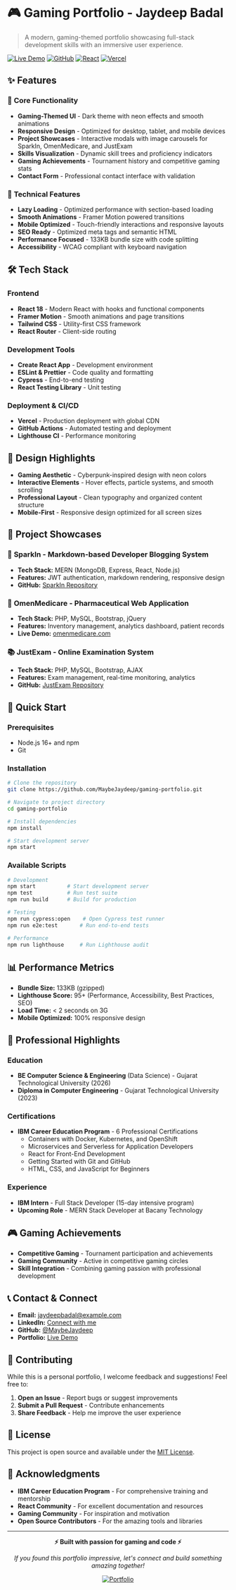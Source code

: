 # 🎮 Gaming Portfolio - Jaydeep Badal

> A modern, gaming-themed portfolio showcasing full-stack development skills with an immersive user experience.

[![Live Demo](https://img.shields.io/badge/Live%20Demo-Visit%20Site-00d4ff?style=for-the-badge&logo=vercel)](https://jaydeep-portfolio-mwu4m24hb-maybejaydeeps-projects.vercel.app)
[![GitHub](https://img.shields.io/badge/GitHub-Source%20Code-181717?style=for-the-badge&logo=github)](https://github.com/MaybeJaydeep/gaming-portfolio)
[![React](https://img.shields.io/badge/React-18.x-61dafb?style=for-the-badge&logo=react)](https://reactjs.org/)
[![Vercel](https://img.shields.io/badge/Deployed%20on-Vercel-000000?style=for-the-badge&logo=vercel)](https://vercel.com)

## ✨ Features

### 🎯 **Core Functionality**
- **Gaming-Themed UI** - Dark theme with neon effects and smooth animations
- **Responsive Design** - Optimized for desktop, tablet, and mobile devices
- **Project Showcases** - Interactive modals with image carousels for SparkIn, OmenMedicare, and JustExam
- **Skills Visualization** - Dynamic skill trees and proficiency indicators
- **Gaming Achievements** - Tournament history and competitive gaming stats
- **Contact Form** - Professional contact interface with validation

### 🚀 **Technical Features**
- **Lazy Loading** - Optimized performance with section-based loading
- **Smooth Animations** - Framer Motion powered transitions
- **Mobile Optimized** - Touch-friendly interactions and responsive layouts
- **SEO Ready** - Optimized meta tags and semantic HTML
- **Performance Focused** - 133KB bundle size with code splitting
- **Accessibility** - WCAG compliant with keyboard navigation

## 🛠️ Tech Stack

### **Frontend**
- **React 18** - Modern React with hooks and functional components
- **Framer Motion** - Smooth animations and page transitions
- **Tailwind CSS** - Utility-first CSS framework
- **React Router** - Client-side routing

### **Development Tools**
- **Create React App** - Development environment
- **ESLint & Prettier** - Code quality and formatting
- **Cypress** - End-to-end testing
- **React Testing Library** - Unit testing

### **Deployment & CI/CD**
- **Vercel** - Production deployment with global CDN
- **GitHub Actions** - Automated testing and deployment
- **Lighthouse CI** - Performance monitoring

## 🎨 Design Highlights

- **Gaming Aesthetic** - Cyberpunk-inspired design with neon colors
- **Interactive Elements** - Hover effects, particle systems, and smooth scrolling
- **Professional Layout** - Clean typography and organized content structure
- **Mobile-First** - Responsive design optimized for all screen sizes

## 📱 Project Showcases

### 🌟 **SparkIn** - Markdown-based Developer Blogging System
- **Tech Stack:** MERN (MongoDB, Express, React, Node.js)
- **Features:** JWT authentication, markdown rendering, responsive design
- **GitHub:** [SparkIn Repository](https://github.com/MaybeJaydeep/SparkIn)

### 🏥 **OmenMedicare** - Pharmaceutical Web Application
- **Tech Stack:** PHP, MySQL, Bootstrap, jQuery
- **Features:** Inventory management, analytics dashboard, patient records
- **Live Demo:** [omenmedicare.com](https://omenmedicare.com)

### 📚 **JustExam** - Online Examination System
- **Tech Stack:** PHP, MySQL, Bootstrap, AJAX
- **Features:** Exam management, real-time monitoring, analytics
- **GitHub:** [JustExam Repository](https://github.com/MaybeJaydeep/JustExam)

## 🚀 Quick Start

### Prerequisites
- Node.js 16+ and npm
- Git

### Installation

```bash
# Clone the repository
git clone https://github.com/MaybeJaydeep/gaming-portfolio.git

# Navigate to project directory
cd gaming-portfolio

# Install dependencies
npm install

# Start development server
npm start
```

### Available Scripts

```bash
# Development
npm start          # Start development server
npm test           # Run test suite
npm run build      # Build for production

# Testing
npm run cypress:open    # Open Cypress test runner
npm run e2e:test       # Run end-to-end tests

# Performance
npm run lighthouse     # Run Lighthouse audit
```

## 📊 Performance Metrics

- **Bundle Size:** 133KB (gzipped)
- **Lighthouse Score:** 95+ (Performance, Accessibility, Best Practices, SEO)
- **Load Time:** < 2 seconds on 3G
- **Mobile Optimized:** 100% responsive design

## 🎯 Professional Highlights

### **Education**
- **BE Computer Science & Engineering** (Data Science) - Gujarat Technological University (2026)
- **Diploma in Computer Engineering** - Gujarat Technological University (2023)

### **Certifications**
- **IBM Career Education Program** - 6 Professional Certifications
  - Containers with Docker, Kubernetes, and OpenShift
  - Microservices and Serverless for Application Developers
  - React for Front-End Development
  - Getting Started with Git and GitHub
  - HTML, CSS, and JavaScript for Beginners

### **Experience**
- **IBM Intern** - Full Stack Developer (15-day intensive program)
- **Upcoming Role** - MERN Stack Developer at Bacany Technology

## 🎮 Gaming Achievements

- **Competitive Gaming** - Tournament participation and achievements
- **Gaming Community** - Active in competitive gaming circles
- **Skill Integration** - Combining gaming passion with professional development

## 📞 Contact & Connect

- **Email:** [jaydeepbadal@example.com](mailto:jaydeepbadal@example.com)
- **LinkedIn:** [Connect with me](https://linkedin.com/in/jaydeepbadal)
- **GitHub:** [@MaybeJaydeep](https://github.com/MaybeJaydeep)
- **Portfolio:** [Live Demo](https://jaydeep-portfolio-mwu4m24hb-maybejaydeeps-projects.vercel.app)

## 🤝 Contributing

While this is a personal portfolio, I welcome feedback and suggestions! Feel free to:

1. **Open an Issue** - Report bugs or suggest improvements
2. **Submit a Pull Request** - Contribute enhancements
3. **Share Feedback** - Help me improve the user experience

## 📄 License

This project is open source and available under the [MIT License](LICENSE).

## 🙏 Acknowledgments

- **IBM Career Education Program** - For comprehensive training and mentorship
- **React Community** - For excellent documentation and resources
- **Gaming Community** - For inspiration and motivation
- **Open Source Contributors** - For the amazing tools and libraries

---

<div align="center">

**⚡ Built with passion for gaming and code ⚡**

*If you found this portfolio impressive, let's connect and build something amazing together!*

[![Portfolio](https://img.shields.io/badge/Portfolio-Visit%20Live%20Site-00d4ff?style=for-the-badge)](https://jaydeep-portfolio-mwu4m24hb-maybejaydeeps-projects.vercel.app)

</div>
